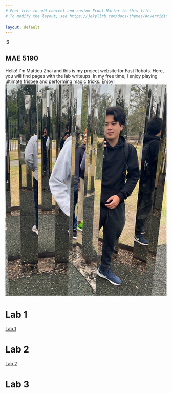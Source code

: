 ```yaml
---
# Feel free to add content and custom Front Matter to this file.
# To modify the layout, see https://jekyllrb.com/docs/themes/#overriding-theme-defaults

layout: default
---
```

:3
## MAE 5190
Hello! I'm Mattieu Zhai and this is my project website for Fast Robots. 
Here, you will find pages with the lab writeups. In my free time, I enjoy playing ultimate frisbee and 
performing magic tricks. Enjoy!
![ME](/photo.png)
# Lab 1 
[Lab 1](https://mattieuzhai.github.io/Fast_Robots_mz375/lab1/)
# Lab 2
[Lab 2](https://mattieuzhai.github.io/Fast_Robots_mz375/lab2/)
# Lab 3
